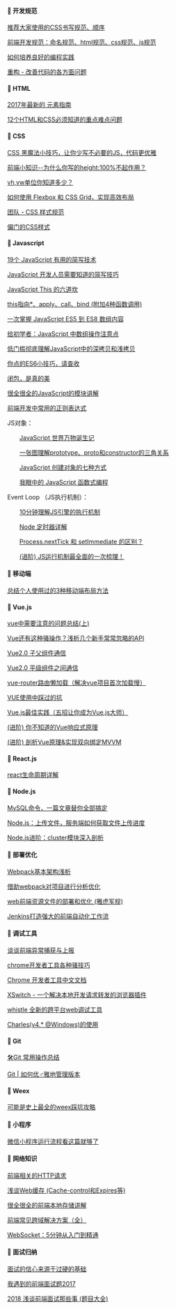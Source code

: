 #### :radio_button: 开发规范

[推荐大家使用的CSS书写规范、顺序](http://www.shejidaren.com/css-written-specifications.html)

[前端开发规范：命名规范、html规范、css规范、js规范](http://cherryblog.site/developing-guideline.html#more)

[如何培养良好的编程实践](https://juejin.im/post/5ab7ad2bf265da23826df289)

[重构 - 改善代码的各方面问题](https://juejin.im/post/5adc8e18518825672b0352a8)

####  

#### :radio_button: HTML

[2017年最新的 <head> 元素指南](https://juejin.im/entry/59acaf8c5188252432175482)

[12个HTML和CSS必须知道的重点难点问题](https://juejin.im/post/5a954add6fb9a06348538c0d)



#### :radio_button: CSS

[CSS 黑魔法小技巧，让你少写不必要的JS，代码更优雅](https://juejin.im/entry/59c9521e6fb9a00a437b1dbc)

[前端小知识--为什么你写的height:100%不起作用？](https://segmentfault.com/a/1190000012707337)

[vh,vw单位你知道多少？](https://juejin.im/entry/59b00e46f265da2491513bcc)

[如何使用 Flexbox 和 CSS Grid，实现高效布局](https://mp.weixin.qq.com/s/xVoMdS4Lh8AhlnwOYvQioQ)

[团队 - CSS 样式规范](http://web.jobbole.com/91792/)

[偏门的CSS样式](http://www.admin10000.com/document/17729.html)



#### :radio_button: Javascript

[19个 JavaScript 有用的简写技术](https://segmentfault.com/a/1190000012673854)

[JavaScript 开发人员需要知道的简写技巧](https://juejin.im/post/59f697f8f265da431c6f945b)

[JavaScript This 的六道坎](https://mp.weixin.qq.com/s/b_SojysoGA_Z7WLJrilizg)

[this指向*、apply、call、bind (附加4种函数调用)](https://juejin.im/post/59bfe84351882531b730bac2)

[一次掌握 JavaScript ES5 到 ES8 数组内容](https://mp.weixin.qq.com/s/1uS73h2w-wQMi61c3JPDNA)

[给初学者：JavaScript 中数组操作注意点](https://segmentfault.com/a/1190000012463583)

[低门槛彻底理解JavaScript中的深拷贝和浅拷贝](https://mp.weixin.qq.com/s/FoNX_Vn1Xy0pElr3GyTgbw)

[你点的ES6小技巧，请查收](https://segmentfault.com/a/1190000013972464)

[闭包，是真的美](https://mp.weixin.qq.com/s/w6vtbt8D3dQza3KVwmjm-A)

[很全很全的JavaScript的模块讲解](https://segmentfault.com/a/1190000012464333)

[前端开发中常用的正则表达式](http://blog.csdn.net/bolg_hero/article/details/41117697)

JS对象：

　　[JavaScript 世界万物诞生记](https://zhuanlan.zhihu.com/p/22989691)

　　[一张图理解prototype、proto和constructor的三角关系](https://www.cnblogs.com/xiaohuochai/p/5721552.html)

　　[JavaScript 创建对象的七种方式](https://xxxgitone.github.io/2017/06/10/JavaScript%E5%88%9B%E5%BB%BA%E5%AF%B9%E8%B1%A1%E7%9A%84%E4%B8%83%E7%A7%8D%E6%96%B9%E5%BC%8F/)

　　[我眼中的 JavaScript 函数式编程](http://taobaofed.org/blog/2017/03/16/javascript-functional-programing/)

Event Loop （JS执行机制）：

　　[10分钟理解JS引擎的执行机制](https://segmentfault.com/a/1190000012806637)

　　[Node 定时器详解](https://mp.weixin.qq.com/s/DU1LLqqcLPJ3qfqN_FSr-w)

　　[Process.nextTick 和 setImmediate 的区别？](https://www.zhihu.com/question/23028843)

　　[(进阶) JS运行机制最全面的一次梳理！](https://mp.weixin.qq.com/s/HKfeCPIm5hV6s62U-TEARQ)



#### :radio_button: 移动端

[总结个人使用过的3种移动端布局方法](https://segmentfault.com/a/1190000010211016)



#### :radio_button: Vue.js

[vue中需要注意的问题总结(上)](https://juejin.im/post/5ad56d86518825556534ff4b)

[Vue还有这种骚操作？浅析几个新手常常忽略的API](https://juejin.im/post/5adc99f56fb9a07abd0d3ee7)

[Vue2.0 子父组件通信](https://www.jianshu.com/p/2670ca096cf8)

[Vue2.0 平级组件之间通信](https://www.jianshu.com/p/d946bd7c26f4)

[vue-router路由懒加载（解决vue项目首次加载慢）](http://www.cnblogs.com/lijuntao/p/7777581.html)

[VUE使用中踩过的坑](https://segmentfault.com/a/1190000013008420)

[Vue.js最佳实践（五招让你成为Vue.js大师）](http://www.admin10000.com/document/17723.html)

[(进阶) 你不知道的Vue响应式原理](https://juejin.im/post/5a734b6cf265da4e70719386)

[(进阶) 剖析Vue原理&实现双向绑定MVVM](https://segmentfault.com/a/1190000006599500)



#### :radio_button: React.js

[react生命周期详解](https://www.jianshu.com/p/0a90a0b57867)



#### :radio_button: Node.js

[MySQL命令，一篇文章替你全部搞定](https://juejin.im/post/5ae55861f265da0ba062ec71)

[Node.js：上传文件，服务端如何获取文件上传进度](https://juejin.im/post/5a77a46cf265da4e78327552)

[Node.js进阶：cluster模块深入剖析](https://juejin.im/entry/5ad3eb536fb9a028d375db4e)



#### :radio_button: 部署优化

[Webpack基本架构浅析](http://blog.zxrcool.com/2018/04/19/Webpack%E5%9F%BA%E6%9C%AC%E6%9E%B6%E6%9E%84%E6%B5%85%E6%9E%90/)

[借助webpack对项目进行分析优化](https://segmentfault.com/a/1190000014369413)

[web前端资源文件的部署和优化 (雅虎军规)](https://juejin.im/post/59a50dc1f265da246e6e108f)

[Jenkins打造强大的前端自动化工作流](https://juejin.im/post/5ad1980e6fb9a028c42ea1be)



#### :radio_button: 调试工具

[谈谈前端异常捕获与上报](https://segmentfault.com/a/1190000013983109)

[chrome开发者工具各种骚技巧 ](https://juejin.im/post/5af53823f265da0b75282b0f)

[Chrome 开发者工具中文文档](http://www.css88.com/doc/chrome-devtools/)

[XSwitch - 一个解决本地开发请求转发的浏览器插件](https://mp.weixin.qq.com/s/1XAYJFzzsO3-MHiDu0upWQ)

[whistle 全新的跨平台web调试工具](https://github.com/avwo/whistle)

[Charles(v4.* @Windows)的使用](https://www.jianshu.com/p/0fee626ffbb0)

####  

#### 🔘 Git

[🛠Git 常用操作总结 ](https://juejin.im/post/5a2cdfe26fb9a0452936b07f)

[Git | 如何优♂雅地管理版本 ](https://juejin.im/post/5ae468acf265da0b71560922)



#### 🔘 Weex

[可能是史上最全的weex踩坑攻略](https://www.jianshu.com/p/497f1a9ff33f)



#### 🔘 小程序

[微信小程序运行流程看这篇就够了 ](https://juejin.im/post/5afd136551882542682e6ad7)



#### :radio_button: 网络知识

[前端相关的HTTP请求](https://juejin.im/post/5a757d2f5188254e5c6c404a)

[浅谈Web缓存 (Cache-control和Expires等)](http://www.alloyteam.com/2016/03/discussion-on-web-caching/)

[很全很全的前端本地存储讲解](https://segmentfault.com/a/1190000012578794)

[前端常见跨域解决方案（全）](https://mp.weixin.qq.com/s/fDlyrRTv6zp-PQ1iRkTpBQ)

[WebSocket：5分钟从入门到精通](https://segmentfault.com/a/1190000012709475)



#### :radio_button: 面试归纳

[面试的信心来源于过硬的基础](https://segmentfault.com/a/1190000013331105)

[我遇到的前端面试题2017](https://segmentfault.com/a/1190000011091907)

[2018 浅谈前端面试那些事 (题目大全)](https://segmentfault.com/a/1190000013857582)